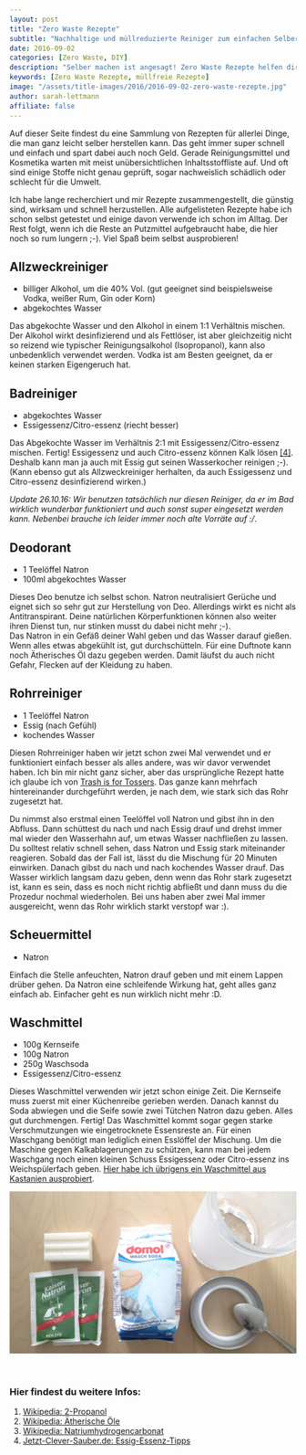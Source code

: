 ```yaml
---
layout: post
title: "Zero Waste Rezepte"
subtitle: "Nachhaltige und müllreduzierte Reiniger zum einfachen Selbermachen"
date: 2016-09-02
categories: [Zero Waste, DIY]
description: "Selber machen ist angesagt! Zero Waste Rezepte helfen dir dabei weniger Müll zu produzieren und weniger schädliche Stoffe in die Umwelt zu entlassen."
keywords: [Zero Waste Rezepte, müllfreie Rezepte]
image: "/assets/title-images/2016/2016-09-02-zero-waste-rezepte.jpg"
author: sarah-lettmann
affiliate: false
---
```

Auf dieser Seite findest du eine Sammlung von Rezepten für allerlei Dinge, die man ganz leicht selber herstellen kann. Das geht immer super schnell und einfach und spart dabei auch noch Geld. Gerade Reinigungsmittel und Kosmetika warten mit meist unübersichtlichen Inhaltsstoffliste auf. Und oft sind einige Stoffe nicht genau geprüft, sogar nachweislich schädlich oder schlecht für die Umwelt.

Ich habe lange recherchiert und mir Rezepte zusammengestellt, die günstig sind, wirksam und schnell herzustellen. Alle aufgelisteten Rezepte habe ich schon selbst getestet und einige davon verwende ich schon im Alltag. Der Rest folgt, wenn ich die Reste an Putzmittel aufgebraucht habe, die hier noch so rum lungern ;-). Viel Spaß beim selbst ausprobieren!

## Allzweckreiniger
  * billiger Alkohol, um die 40% Vol. (gut geeignet sind beispielsweise Vodka, weißer Rum, Gin oder Korn)
  * abgekochtes Wasser

Das abgekochte Wasser und den Alkohol in einem 1:1 Verhältnis mischen. Der Alkohol wirkt desinfizierend und als Fettlöser, ist aber gleichzeitig nicht so reizend wie typischer Reinigungsalkohol (Isopropanol), kann also unbedenklich verwendet werden. Vodka ist am Besten geeignet, da er keinen starken Eigengeruch hat.

## Badreiniger
  * abgekochtes Wasser
  * Essigessenz/Citro-essenz (riecht besser)

Das Abgekochte Wasser im Verhältnis 2:1 mit Essigessenz/Citro-essenz mischen. Fertig! Essigessenz und auch Citro-essenz können Kalk lösen [[4]](#quellen). Deshalb kann man ja auch mit Essig gut seinen Wasserkocher reinigen ;-). (Kann ebenso gut als Allzweckreiniger herhalten, da auch Essigessenz und Citro-essenz desinfizierend wirken.)

*Update 26.10.16: Wir benutzen tatsächlich nur diesen Reiniger, da er im Bad wirklich wunderbar funktioniert und auch sonst super eingesetzt werden kann. Nebenbei brauche ich leider immer noch alte Vorräte auf :/*.

## Deodorant
  * 1 Teelöffel Natron
  * 100ml abgekochtes Wasser

Dieses Deo benutze ich selbst schon. Natron neutralisiert Gerüche und eignet sich so sehr gut zur Herstellung von Deo. Allerdings wirkt es nicht als Antitranspirant. Deine natürlichen Körperfunktionen können also weiter ihren Dienst tun, nur stinken musst du dabei nicht mehr ;-).  
Das Natron in ein Gefäß deiner Wahl geben und das Wasser darauf gießen. Wenn alles etwas abgekühlt ist, gut durchschütteln. Für eine Duftnote kann noch Ätherisches Öl dazu gegeben werden. Damit läufst du auch nicht Gefahr, Flecken auf der Kleidung zu haben.

## Rohrreiniger
  * 1 Teelöffel Natron
  * Essig (nach Gefühl)
  * kochendes Wasser

Diesen Rohrreiniger haben wir jetzt schon zwei Mal verwendet und er funktioniert einfach besser als alles andere, was wir davor verwendet haben. Ich bin mir nicht ganz sicher, aber das ursprüngliche Rezept hatte ich glaube ich von [Trash is for Tossers](http://trashisfortossers.com/). Das ganze kann mehrfach hintereinander durchgeführt werden, je nach dem, wie stark sich das Rohr zugesetzt hat.  

Du nimmst also erstmal einen Teelöffel voll Natron und gibst ihn in den Abfluss. Dann schüttest du nach und nach Essig drauf und drehst immer mal wieder den Wasserhahn auf, um etwas Wasser nachfließen zu lassen. Du solltest relativ schnell sehen, dass Natron und Essig stark miteinander reagieren. Sobald das der Fall ist, lässt du die Mischung für 20 Minuten einwirken. Danach gibst du nach und nach kochendes Wasser drauf. Das Wasser wirklich langsam dazu geben, denn wenn das Rohr stark zugesetzt ist, kann es sein, dass es noch nicht richtig abfließt und dann muss du die Prozedur nochmal wiederholen. Bei uns haben aber zwei Mal immer ausgereicht, wenn das Rohr wirklich starkt verstopf war :).

## Scheuermittel
  * Natron

Einfach die Stelle anfeuchten, Natron drauf geben und mit einem Lappen drüber gehen. Da Natron eine schleifende Wirkung hat, geht alles ganz einfach ab. Einfacher geht es nun wirklich nicht mehr :D.

## Waschmittel
  * 100g Kernseife
  * 100g Natron
  * 250g Waschsoda
  * Essigessenz/Citro-essenz

Dieses Waschmittel verwenden wir jetzt schon einige Zeit. Die Kernseife muss zuerst mit einer Küchenreibe gerieben werden. Danach kannst du Soda abwiegen und die Seife sowie zwei Tütchen Natron dazu geben. Alles gut durchmengen. Fertig! Das Waschmittel kommt sogar gegen starke Verschmutzungen wie eingetrocknete Essensreste an. Für einen Waschgang benötigt man lediglich einen Esslöffel der Mischung. Um die Maschine gegen Kalkablagerungen zu schützen, kann man bei jedem Waschgang noch einen kleinen Schuss Essigessenz oder Citro-essenz ins Weichspülerfach geben. [Hier habe ich übrigens ein Waschmittel aus Kastanien ausprobiert](/blog/zero-waste-superlativ-waschmittel-aus-kastanien).

![Ein Akkuladegerät](/assets/inpost-images/2016-09-02-selbst-gemachtes-waschmittel.jpg "© {{ site.title }}")

&nbsp;

### Hier findest du weitere Infos:
1. [Wikipedia: 2-Propanol](https://de.wikipedia.org/wiki/2-Propanol#Chemische_Eigenschaften_.28Sicherheit.29)
2. [Wikipedia: Ätherische Öle](https://de.wikipedia.org/wiki/%C3%84therische_%C3%96le#Verwendung)
3. [Wikipedia: Natriumhydrogencarbonat](https://de.wikipedia.org/wiki/Natriumhydrogencarbonat)
4. [Jetzt-Clever-Sauber.de: Essig-Essenz-Tipps](http://www.jetzt-clever-sauber.de/wp-content/uploads/2016/10/Essig-Essenz-Tipps.pdf)
